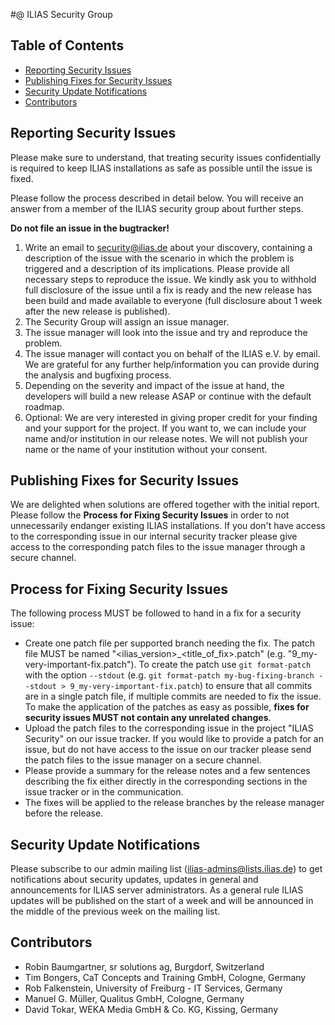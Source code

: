 #@ ILIAS Security Group

## Table of Contents
* [Reporting Security Issues](#reporting-security-issues)
* [Publishing Fixes for Security Issues](#publishing-fixes-for-security-issues)
* [Security Update Notifications](#security-update-notifications)
* [Contributors](#contributors)

## Reporting Security Issues
[//]: # (BEGIN Reporting)
Please make sure to understand, that treating security issues confidentially is
required to keep ILIAS installations as safe as possible until the issue is fixed.

Please follow the process described in detail below. You will receive an answer
from a member of the ILIAS security group about further steps.

**Do not file an issue in the bugtracker!**

1. Write an email to security@ilias.de about your discovery, containing a
description of the issue with the scenario in which the problem is triggered and
a description of its implications. Please provide all necessary steps to reproduce
the issue. We kindly ask you to withhold full disclosure of the issue until a fix
is ready and the new release has been build and made available to everyone
(full disclosure about 1 week after the new release is published).
2. The Security Group will assign an issue manager.
3. The issue manager will look into the issue and try and reproduce the problem.
4. The issue manager will contact you on behalf of the ILIAS e.V. by email.
We are grateful for any further help/information you can provide during the
analysis and bugfixing process.
5. Depending on the severity and impact of the issue at hand, the developers will
build a new release ASAP or continue with the default roadmap.
6. Optional: We are very interested in giving proper credit for your finding and
your support for the project. If you want to, we can include your name and/or
institution in our release notes. We will not publish your name or the name of
your institution without your consent.

[//]: # (END Reporting)

## Publishing Fixes for Security Issues
[//]: # (BEGIN Publishing)
We are delighted when solutions are offered together with the initial report.
Please follow the **Process for Fixing Security Issues** in order to not
unnecessarily endanger existing ILIAS installations. If you don't have access
to the corresponding issue in our internal security tracker please give access
to the corresponding patch files to the issue manager through a secure channel.

[//]: # (END Publishing)

## Process for Fixing Security Issues
[//]: # (BEGIN Fixing)
The following process MUST be followed to hand in a fix for a security issue:
* Create one patch file per supported branch needing the fix. The patch file MUST
be named "<ilias_version>_<title_of_fix>.patch" (e.g. "9_my-very-important-fix.patch").
To create the patch use `git format-patch` with the option `--stdout`
(e.g. `git format-patch my-bug-fixing-branch --stdout > 9_my-very-important-fix.patch`)
to ensure that all commits are in a single patch file, if multiple commits are
needed to fix the issue. To make the application of the patches as easy as possible,
**fixes for security issues MUST not contain any unrelated changes**.
* Upload the patch files to the corresponding issue in the project "ILIAS Security"
on our issue tracker. If you would like to provide a patch for an issue, but do
not have access to the issue on our tracker please send the patch files to
the issue manager on a secure channel.
* Please provide a summary for the release notes and a few sentences describing
the fix either directly in the corresponding sections in the issue tracker or in
the communication.
* The fixes will be applied to the release branches by the release manager before
the release.

[//]: # (END Fixing)

## Security Update Notifications
[//]: # (BEGIN Notifications)

Please subscribe to our admin mailing list (ilias-admins@lists.ilias.de) to get
notifications about security updates, updates in general and announcements for
ILIAS server administrators. As a general rule ILIAS updates will be published
on the start of a week and will be announced in the middle of the previous week
on the mailing list.

[//]: # (END Notifications)

## Contributors
[//]: # (BEGIN Contributors)

* Robin Baumgartner, sr solutions ag, Burgdorf, Switzerland
* Tim Bongers, CaT Concepts and Training GmbH, Cologne, Germany
* Rob Falkenstein, University of Freiburg - IT Services, Germany
* Manuel G. Müller, Qualitus GmbH, Cologne, Germany
* David Tokar, WEKA Media GmbH & Co. KG, Kissing, Germany

[//]: # (END Contributors)
